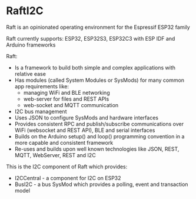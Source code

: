 # RaftI2C

Raft is an opinionated operating environment for the Espressif ESP32 family

Raft currently supports: ESP32, ESP32S3, ESP32C3 with ESP IDF and Arduino frameworks

Raft:

* Is a framework to build both simple and complex applications with relative ease
* Has modules (called System Modules or SysMods) for many common app requirements like:
    * managing WiFi and BLE networking
    * web-server for files and REST APIs
    * web-socket and MQTT communication
* I2C bus management
* Uses JSON to configure SysMods and hardware interfaces
* Provides consistent RPC and publish/subscribe communications over WiFi (websocket and REST API), BLE and serial interfaces
* Builds on the Arduino setup() and loop() programming convention in a more capable and consistent framework
* Re-uses and builds upon well known technologies like JSON, REST, MQTT, WebServer, REST and I2C

This is the I2C component of Raft which provides:
* I2CCentral - a component for I2C on ESP32
* BusI2C - a bus SysMod which provides a polling, event and transaction model
